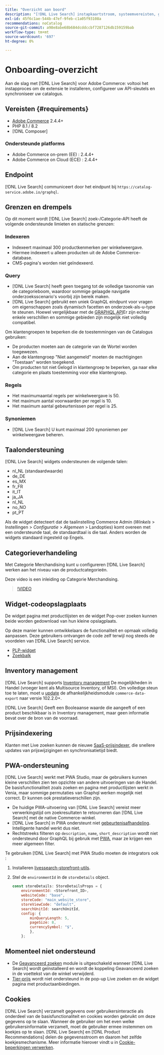 ```yaml
---
title: "Overzicht aan boord"
description: "[!DNL Live Search] instapkaartstroom, systeemvereisten, grenzen en beperkingen"
exl-id: 45f6c1ae-544b-47ef-9feb-c1a05f93108a
recommendations: noCatalog
source-git-commit: a98e8abe68b684dcddccbf7287126db159159bab
workflow-type: tm+mt
source-wordcount: '697'
ht-degree: 0%

---
```


# Onboarding-overzicht

Aan de slag met [!DNL Live Search] voor Adobe Commerce: voltooi het instapproces om de extensie te installeren, configureer uw API-sleutels en synchroniseer uw catalogus.

## Vereisten {#requirements}

* [Adobe Commerce](https://business.adobe.com/products/magento/magento-commerce.html) 2.4.4+
* PHP 8.1 / 8.2
* [!DNL Composer]

### Ondersteunde platforms

* Adobe Commerce on-prem (EE) : 2.4.4+
* Adobe Commerce on Cloud (ECE) : 2.4.4+

## Endpoint

[!DNL Live Search] communiceert door het eindpunt bij `https://catalog-service.adobe.io/graphql`.

## Grenzen en drempels

Op dit moment wordt [!DNL Live Search] zoek-/Categorie-API heeft de volgende ondersteunde limieten en statische grenzen:

### Indexeren

* Indexeert maximaal 300 productkenmerken per winkelweergave.
* Hiermee indexeert u alleen producten uit de Adobe Commerce-database.
* CMS-pagina&#39;s worden niet geïndexeerd.

### Query

* [!DNL Live Search] heeft geen toegang tot de volledige taxonomie van de categorieboom, waardoor sommige gelaagde navigatie onderzoeksscenario&#39;s voorbij zijn bereik maken.
* [!DNL Live Search] gebruikt een uniek GraphQL eindpunt voor vragen om eigenschappen zoals dynamisch facetten en onderzoek-als-u-type te steunen. Hoewel vergelijkbaar met de [GRAPHQL API](https://developer.adobe.com/commerce/webapi/graphql/)Er zijn echter enkele verschillen en sommige gebieden zijn mogelijk niet volledig compatibel.

Om klantengroepen te beperken die de toestemmingen van de Catalogus gebruiken:

* De producten moeten aan de categorie van de Wortel worden toegewezen.
* Aan de klantengroep &quot;Niet aangemeld&quot; moeten de machtigingen &quot;Toestaan&quot; worden toegekend.
* Om producten tot niet Gelogd in klantengroep te beperken, ga naar elke categorie en plaats toestemming voor elke klantengroep.

### Regels

* Het maximumaantal regels per winkelweergave is 50.
* Het maximum aantal voorwaarden per regel is 10.
* Het maximum aantal gebeurtenissen per regel is 25.

### Synoniemen

* [!DNL Live Search] U kunt maximaal 200 synoniemen per winkelweergave beheren.

## Taalondersteuning

[!DNL Live Search] widgets ondersteunen de volgende talen:

* nl_NL (standaardwaarde)
* de_DE
* es_MX
* fr_FR
* it_IT
* ja_JA
* nl_NL
* no_NO
* pt_PT

Als de widget detecteert dat de taalinstelling Commerce Admin (_Winkels_ > Instellingen > _Configuratie_ > _Algemeen_ > Landopties) komt overeen met een ondersteunde taal, de standaardtaal is die taal. Anders worden de widgets standaard ingesteld op Engels.

## Categorieverhandeling

Met Categorie Merchandising kunt u configureren [!DNL Live Search] werken aan het niveau van de productcategorieën.

Deze video is een inleiding op Categorie Merchandising.

>[!VIDEO](https://video.tv.adobe.com/v/3424617)

## Widget-codeopslagplaats

De widget pagina met productlijsten en de widget Pop-over zoeken kunnen beide worden gedownload van hun kleine opslagplaats.

Op deze manier kunnen ontwikkelaars de functionaliteit en opmaak volledig aanpassen. Deze gebruikers ontvangen de code zelf terwijl nog steeds de voordelen van [!DNL Live Search] service.

* [PLP-widget](https://github.com/adobe/storefront-product-listing-page)
* [Zoekbalk](https://github.com/adobe/storefront-search-as-you-type)

## Inventory management

[!DNL Live Search] supports [Inventory management](https://experienceleague.adobe.com/docs/commerce-admin/inventory/introduction.html) De mogelijkheden in Handel (vroeger kent als Multisource Inventory, of MSI). Om volledige steun toe te laten, moet u [update](install.md#update) de afhankelijkheidsmodule `commerce-data-export` naar versie 102.2.0+.

[!DNL Live Search] Geeft een Booleaanse waarde die aangeeft of een product beschikbaar is in Inventory management, maar geen informatie bevat over de bron van de voorraad.

## Prijsindexering

Klanten met Live zoeken kunnen de nieuwe [SaaS-prijsindexer](../price-index/index.md), die snellere updates van prijswijzigingen en synchronisatietijd biedt.

## PWA-ondersteuning

[!DNL Live Search] werkt met PWA Studio, maar de gebruikers kunnen kleine verschillen zien ten opzichte van andere uitvoeringen van de Handel. De basisfunctionaliteit zoals zoeken en pagina met productlijsten werkt in Venia, maar sommige permutaties van Graphql werken mogelijk niet correct. Er kunnen ook prestatieverschillen zijn.

* De huidige PWA-uitvoering van [!DNL Live Search] vereist meer verwerkingstijd om zoekresultaten te retourneren dan [!DNL Live Search] met de native Commerce-winkel.
* [!DNL Live Search] in PWA ondersteunt niet [gebeurtenisafhandeling](https://developer.adobe.com/commerce/services/shared-services/storefront-events/sdk/). Intelligente handel werkt dus niet.
* Rechtstreeks filteren op `description`, `name`, `short_description` wordt niet ondersteund door GraphQL bij gebruik met [PWA](https://developer.adobe.com/commerce/pwa-studio/), maar ze krijgen een meer algemeen filter.

Te gebruiken [!DNL Live Search] met PWA Studio moeten de integrators ook :

1. Installeren [livessearch-storefront-utils](https://www.npmjs.com/package/@magento/ds-livesearch-storefront-utils).
1. Stel de `environmentId` in de `storeDetails` object.

   ```javascript
   const storeDetails: StoreDetailsProps = {
       environmentId: <Storefront_ID>,
       websiteCode: "base",
       storeCode: "main_website_store",
       storeViewCode: "default",
       searchUnitId: searchUnitId,
       config: {
           minQueryLength: 5,
           pageSize: 8,
           currencySymbol: "$",
           },
       };
   ```

## Momenteel niet ondersteund

* De [Geavanceerd zoeken](https://experienceleague.adobe.com/docs/commerce-admin/catalog/catalog/search/search.html#advanced-search) module is uitgeschakeld wanneer [!DNL Live Search] wordt geïnstalleerd en wordt de koppeling Geavanceerd zoeken in de voettekst van de winkel verwijderd.
* [Tier-prijs](https://experienceleague.adobe.com/docs/commerce-admin/catalog/products/pricing/product-price-tier.html) wordt niet ondersteund in de pop-up Live zoeken en de widget pagina met productaanbiedingen.

## Cookies

[!DNL Live Search] verzamelt gegevens over gebruikersinteractie als onderdeel van de basisfunctionaliteit en cookies worden gebruikt om deze gegevens op te slaan. Wanneer de gebruiker om het even welke gebruikersinformatie verzamelt, moet de gebruiker ermee instemmen om koekjes op te slaan. [!DNL Live Search] en [!DNL Product Recommendations] delen de gegevensstroom en daarom het zelfde koekjesmechanisme. Meer informatie hierover vindt u in [Cookie-beperkingen verwerken](https://experienceleague.adobe.com/docs/commerce-merchant-services/product-recommendations/developer/setting-cookie.html).
